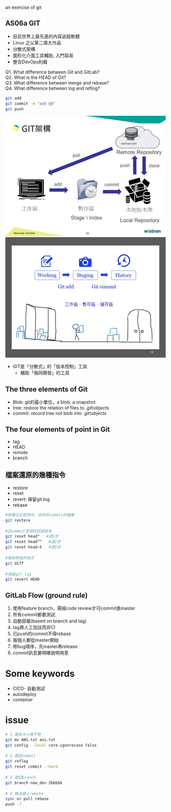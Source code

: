 
an exercise of git

## AS06a GIT  

* 目前世界上最先進的內容追蹤軟體  
* Linux 之父第二偉大作品  
* 分散式架構  
* 圖形化介面工具輔助, 入門容易  
* 整合DevOps利器  

Q1. What difference between Git and GitLab?  
Q2. What is the HEAD of Git?  
Q3. What difference between merge and rebase?  
Q4. What difference between log and reflog?  

```Bash
git add
git commit -m "add @@"  
git push
```

![alt text](image/git01.png "Title Text")
![alt text](image/git02.png "Title Text")


* GIT是「分散式」的「版本控制」工具  
    * 輔助「偕同開發」的工具
  
  
## The three elements of Git  
* Blob: git的最小單位，a blob; a snapshot    
* tree: restore the relation of files to *.git\objects*    
* commit: record tree not blob into *.git\objects*     

## The four elements of point in Git
* tag    
* HEAD  
* remote  
* branch  

## 檔案還原的幾種指令
* restore    
* reset   
* revert: 保留git log    
* rebase  

```Bash
#放棄正在修改中，但尚未commit的檔案
git restore

#已commit但須往回退版本 
git reset head^   #退1步 
git reset head^^   #退2步
git reset head~5   #退5步

#看到修改的地方
git diff

#保留git log
git revert HEAD
```

## GitLab Flow (ground rule)  
1. 使用feature branch，需經code review才可commit進master  
2. 所有commit都要測試  
3. 自動部屬(based on branch and tag)  
4. tag靠人工加註而非CI  
5. 已push的commit不得rebase  
6. 每個人都從master開始  
7. 修bug順序，先master再release
8. commit訊息要明確說明用意

  
# Some keywords   
* CICD- 自動測試  
* autodeploy  
* container  

# issue
```Bash
# 1.檔名大小寫不對
git mv ANS.txt ans.txt
git config --local core.ignorecase false

# 2.救回commit
git reflog 
git reset commit --hard  

# 3.救回branch
git branch new_dev 2bbbbb  

# 4.無法推上remote
sync or pull rebase
push -f
```
